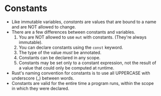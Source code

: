 # Constants

- Like immutable variables, *constants* are values that are bound to a name and are NOT allowed to change.
- There are a few differences between constants and variables.
  1. You are NOT allowed to use `mut` with constants. (They're always immutable).
  2. You can declare constants using the `const` keyword.
  3. The type of the value *must* be annotated.
  4. Constants can be declared in any scope.
  5. Constants may be set only to a constant expression, not the result of a value that could only be computed at runtime.
- Rust's naming convention for constants is to use all UPPERCASE with underscore (_) between words.
- Constants are valid for the entire time a program runs, within the scope in which they were declared.
